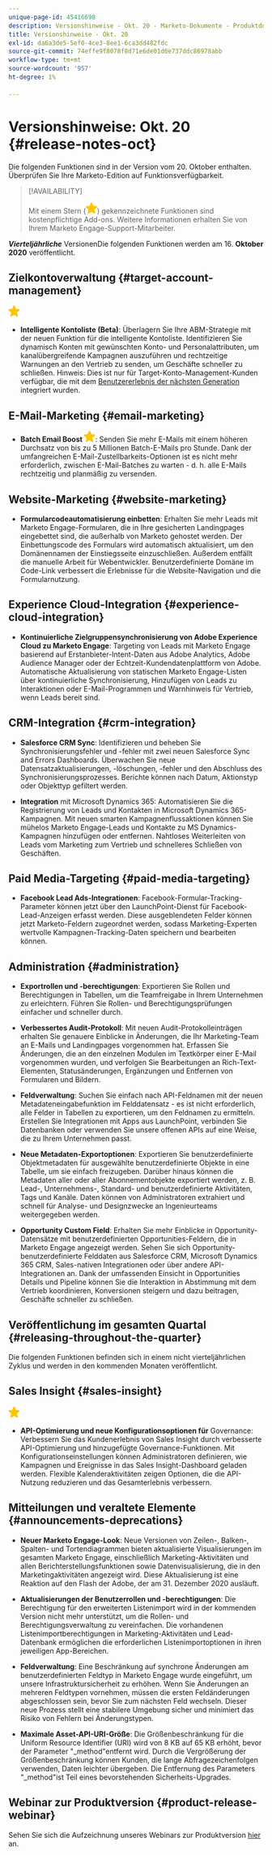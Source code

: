 ```yaml
---
unique-page-id: 45416698
description: Versionshinweise - Okt. 20 - Marketo-Dokumente - Produktdokumentation
title: Versionshinweise - Okt. 20
exl-id: da6a3de5-5ef0-4ce3-8ee1-6ca3dd482fdc
source-git-commit: 74effe9f8078f8d71e6de01d6e737ddc86978abb
workflow-type: tm+mt
source-wordcount: '957'
ht-degree: 1%

---
```


# Versionshinweise: Okt. 20 {#release-notes-oct}

Die folgenden Funktionen sind in der Version vom 20. Oktober enthalten. Überprüfen Sie Ihre Marketo-Edition auf Funktionsverfügbarkeit.

>[!AVAILABILITY]
>
>Mit einem Stern (![](assets/yellow-star.png)) gekennzeichnete Funktionen sind kostenpflichtige Add-ons. Weitere Informationen erhalten Sie von Ihrem Marketo Engage-Support-Mitarbeiter.

**_Vierteljährliche_** VersionenDie folgenden Funktionen werden am 16.  **Oktober 2020** veröffentlicht.

## Zielkontoverwaltung {#target-account-management}

![(Stern)](assets/yellow-star.png)

* **Intelligente Kontoliste (Beta)**: Überlagern Sie Ihre ABM-Strategie mit der neuen Funktion für die intelligente Kontoliste. Identifizieren Sie dynamisch Konten mit gewünschten Konto- und Personalattributen, um kanalübergreifende Kampagnen auszuführen und rechtzeitige Warnungen an den Vertrieb zu senden, um Geschäfte schneller zu schließen. Hinweis: Dies ist nur für Target-Konto-Management-Kunden verfügbar, die mit dem [Benutzererlebnis der nächsten Generation](https://nation.marketo.com/t5/Employee-Blogs/The-Next-Generation-Marketo-Engage-Experience/ba-p/304205) integriert wurden.

## E-Mail-Marketing {#email-marketing}

* **Batch Email Boost  ![(star)](assets/yellow-star.png)**: Senden Sie mehr E-Mails mit einem höheren Durchsatz von bis zu 5 Millionen Batch-E-Mails pro Stunde. Dank der umfangreichen E-Mail-Zustellbarkeits-Optionen ist es nicht mehr erforderlich, zwischen E-Mail-Batches zu warten - d. h. alle E-Mails rechtzeitig und planmäßig zu versenden.

## Website-Marketing {#website-marketing}

* **Formularcodeautomatisierung einbetten**: Erhalten Sie mehr Leads mit Marketo Engage-Formularen, die in Ihre gesicherten Landingpages eingebettet sind, die außerhalb von Marketo gehostet werden. Der Einbettungscode des Formulars wird automatisch aktualisiert, um den Domänennamen der Einstiegsseite einzuschließen. Außerdem entfällt die manuelle Arbeit für Webentwickler. Benutzerdefinierte Domäne im Code-Link verbessert die Erlebnisse für die Website-Navigation und die Formularnutzung.

## Experience Cloud-Integration {#experience-cloud-integration}

* **Kontinuierliche Zielgruppensynchronisierung von Adobe Experience Cloud zu Marketo Engage**: Targeting von Leads mit Marketo Engage basierend auf Erstanbieter-Intent-Daten aus Adobe Analytics, Adobe Audience Manager oder der Echtzeit-Kundendatenplattform von Adobe. Automatische Aktualisierung von statischen Marketo Engage-Listen über kontinuierliche Synchronisierung, Hinzufügen von Leads zu Interaktionen oder E-Mail-Programmen und Warnhinweis für Vertrieb, wenn Leads bereit sind.

## CRM-Integration {#crm-integration}

* **Salesforce CRM Sync**: Identifizieren und beheben Sie Synchronisierungsfehler und -fehler mit zwei neuen Salesforce Sync and Errors Dashboards. Überwachen Sie neue Datensatzaktualisierungen, -löschungen, -fehler und den Abschluss des Synchronisierungsprozesses. Berichte können nach Datum, Aktionstyp oder Objekttyp gefiltert werden.

* **Integration** mit Microsoft Dynamics 365: Automatisieren Sie die Registrierung von Leads und Kontakten in Microsoft Dynamics 365-Kampagnen. Mit neuen smarten Kampagnenflussaktionen können Sie mühelos Marketo Engage-Leads und Kontakte zu MS Dynamics-Kampagnen hinzufügen oder entfernen. Nahtloses Weiterleiten von Leads vom Marketing zum Vertrieb und schnelleres Schließen von Geschäften.

## Paid Media-Targeting {#paid-media-targeting}

* **Facebook Lead Ads-Integrationen**: Facebook-Formular-Tracking-Parameter können jetzt über den LaunchPoint-Dienst für Facebook-Lead-Anzeigen erfasst werden. Diese ausgeblendeten Felder können jetzt Marketo-Feldern zugeordnet werden, sodass Marketing-Experten wertvolle Kampagnen-Tracking-Daten speichern und bearbeiten können.

## Administration {#administration}

* **Exportrollen und -berechtigungen**: Exportieren Sie Rollen und Berechtigungen in Tabellen, um die Teamfreigabe in Ihrem Unternehmen zu erleichtern. Führen Sie Rollen- und Berechtigungsprüfungen einfacher und schneller durch.

* **Verbessertes Audit-Protokoll**: Mit neuen Audit-Protokolleinträgen erhalten Sie genauere Einblicke in Änderungen, die Ihr Marketing-Team an E-Mails und Landingpages vorgenommen hat. Erfassen Sie Änderungen, die an den einzelnen Modulen im Textkörper einer E-Mail vorgenommen wurden, und verfolgen Sie Bearbeitungen an Rich-Text-Elementen, Statusänderungen, Ergänzungen und Entfernen von Formularen und Bildern.

* **Feldverwaltung**: Suchen Sie einfach nach API-Feldnamen mit der neuen Metadateneingabefunktion im Felddatensatz - es ist nicht erforderlich, alle Felder in Tabellen zu exportieren, um den Feldnamen zu ermitteln. Erstellen Sie Integrationen mit Apps aus LaunchPoint, verbinden Sie Datenbanken oder verwenden Sie unsere offenen APIs auf eine Weise, die zu Ihrem Unternehmen passt.

* **Neue Metadaten-Exportoptionen**: Exportieren Sie benutzerdefinierte Objektmetadaten für ausgewählte benutzerdefinierte Objekte in eine Tabelle, um sie einfach freizugeben. Darüber hinaus können die Metadaten aller oder aller Abonnementobjekte exportiert werden, z. B. Lead-, Unternehmens-, Standard- und benutzerdefinierte Aktivitäten, Tags und Kanäle. Daten können von Administratoren extrahiert und schnell für Analyse- und Designzwecke an Ingenieurteams weitergegeben werden.

* **Opportunity Custom Field**: Erhalten Sie mehr Einblicke in Opportunity-Datensätze mit benutzerdefinierten Opportunities-Feldern, die in Marketo Engage angezeigt werden. Sehen Sie sich Opportunity-benutzerdefinierte Felddaten aus Salesforce CRM, Microsoft Dynamics 365 CRM, Sales-nativen Integrationen oder über andere API-Integrationen an. Dank der umfassenden Einsicht in Opportunities Details und Pipeline können Sie die Interaktion in Abstimmung mit dem Vertrieb koordinieren, Konversionen steigern und dazu beitragen, Geschäfte schneller zu schließen.

## Veröffentlichung im gesamten Quartal {#releasing-throughout-the-quarter}

Die folgenden Funktionen befinden sich in einem nicht vierteljährlichen Zyklus und werden in den kommenden Monaten veröffentlicht.

## Sales Insight {#sales-insight}

![(Stern)](assets/yellow-star.png)

* **API-Optimierung und neue Konfigurationsoptionen für** Governance: Verbessern Sie das Kundenerlebnis von Sales Insight durch verbesserte API-Optimierung und hinzugefügte Governance-Funktionen. Mit Konfigurationseinstellungen können Administratoren definieren, wie Kampagnen und Ereignisse in das Sales Insight-Dashboard geladen werden. Flexible Kalenderaktivitäten zeigen Optionen, die die API-Nutzung reduzieren und das Gesamterlebnis verbessern.

## Mitteilungen und veraltete Elemente {#announcements-deprecations}

* **Neuer Marketo Engage-Look**: Neue Versionen von Zeilen-, Balken-, Spalten- und Tortendiagrammen bieten aktualisierte Visualisierungen im gesamten Marketo Engage, einschließlich Marketing-Aktivitäten und allen Berichterstellungsfunktionen sowie Datenvisualisierung, die in den Marketingaktivitäten angezeigt wird. Diese Aktualisierung ist eine Reaktion auf den Flash der Adobe, der am 31. Dezember 2020 ausläuft.

* **Aktualisierungen der Benutzerrollen und -berechtigungen**: Die Berechtigung für den erweiterten Listenimport wird in der kommenden Version nicht mehr unterstützt, um die Rollen- und Berechtigungsverwaltung zu vereinfachen. Die vorhandenen Listenimportberechtigungen in Marketing-Aktivitäten und Lead-Datenbank ermöglichen die erforderlichen Listenimportoptionen in ihren jeweiligen App-Bereichen.

* **Feldverwaltung**: Eine Beschränkung auf synchrone Änderungen am benutzerdefinierten Feldtyp in Marketo Engage wurde eingeführt, um unsere Infrastruktursicherheit zu erhöhen. Wenn Sie Änderungen an mehreren Feldtypen vornehmen, müssen die ersten Feldänderungen abgeschlossen sein, bevor Sie zum nächsten Feld wechseln. Dieser neue Prozess stellt eine stabilere Umgebung sicher und minimiert das Risiko von Fehlern bei Änderungstypen.

* **Maximale Asset-API-URI-Größe**: Die Größenbeschränkung für die Uniform Resource Identifier (URI) wird von 8 KB auf 65 KB erhöht, bevor der Parameter &quot;_method&quot;entfernt wird. Durch die Vergrößerung der Größenbeschränkung können Kunden, die lange Abfragezeichenfolgen verwenden, Daten leichter übergeben. Die Entfernung des Parameters &quot;_method&quot;ist Teil eines bevorstehenden Sicherheits-Upgrades.

## Webinar zur Produktversion {#product-release-webinar}

Sehen Sie sich die Aufzeichnung unseres Webinars zur Produktversion [hier](https://engage.marketo.com/Oct_20_Release_OnDemand.html) an.
